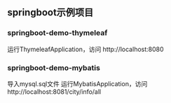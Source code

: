 ## springboot示例项目

### springboot-demo-thymeleaf
运行ThymeleafApplication，访问 http://localhost:8080

### springboot-demo-mybatis
导入mysql.sql文件
运行MybatisApplication，访问 http://localhost:8081/city/info/all